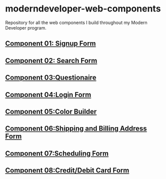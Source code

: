 # moderndeveloper-web-components
Repository for all the web components I build  throughout my Modern Developer program.

## [Component 01: Signup Form](moderndeveloper-web-components/Signup-Form)
## [Component 02: Search Form](moderndeveloper-web-components/Search-Form)
## [Component 03:Questionaire](moderndeveloper-web-components/Questionaire-Form)
## [Component 04:Login Form](moderndeveloper-web-components/Login-Form)
## [Component 05:Color Builder](moderndeveloper-web-components/Color-Builder-Form)
## [Component 06:Shipping and Billing Address Form](moderndeveloper-web-components/Shipping-and-Billing-Form)
## [Component 07:Scheduling Form](moderndeveloper-web-components/Scheduling-Form)
## [Component 08:Credit/Debit Card Form](moderndeveloper-web-components/Credit-Debit-Form)
